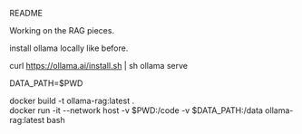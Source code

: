 README

Working on the RAG pieces. 

install ollama locally like before. 

curl https://ollama.ai/install.sh | sh
ollama serve

DATA_PATH=$PWD

docker build -t ollama-rag:latest .  
docker run -it --network host -v $PWD:/code -v $DATA_PATH:/data ollama-rag:latest bash
